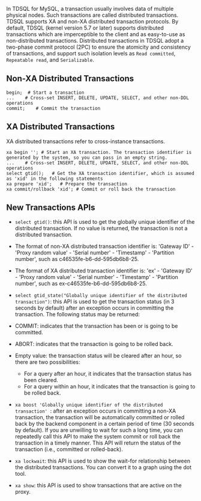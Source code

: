 In TDSQL for MySQL, a transaction usually involves data of multiple physical nodes. Such transactions are called distributed transactions.
TDSQL supports XA and non-XA distributed transaction protocols. By default, TDSQL (kernel version 5.7 or later) supports distributed transactions which are imperceptible to the client and as easy-to-use as non-distributed transactions.
Distributed transactions in TDSQL adopt a two-phase commit protocol (2PC) to ensure the atomicity and consistency of transactions, and support such isolation levels as `Read committed`, `Repeatable read`, and `Serializable`.

## Non-XA Distributed Transactions
```
begin; 	# Start a transaction
...    # Cross-set INSERT, DELETE, UPDATE, SELECT, and other non-DDL operations
commit;    # Commit the transaction
```

## XA Distributed Transactions
XA distributed transactions refer to cross-instance transactions.
```
xa begin ''; # Start an XA transaction. The transaction identifier is generated by the system, so you can pass in an empty string.
...    # Cross-set INSERT, DELETE, UPDATE, SELECT, and other non-DDL operations
select gtid();   # Get the XA transaction identifier, which is assumed as 'xid' in the following statements
xa prepare 'xid';	# Prepare the transaction
xa commit/rollback 'xid'; # Commit or roll back the transaction
```

## New Transactions APIs
- `select gtid()`: this API is used to get the globally unique identifier of the distributed transaction. If no value is returned, the transaction is not a distributed transaction.
 - The format of non-XA distributed transaction identifier is: 'Gateway ID' - 'Proxy random value' - 'Serial number' - 'Timestamp' - 'Partition number', such as c46535fe-b6-dd-595db6b8-25.
 - The format of XA distributed transaction identifier is: 'ex' - 'Gateway ID' - 'Proxy random value' - 'Serial number' - 'Timestamp' - 'Partition number', such as ex-c46535fe-b6-dd-595db6b8-25.

- `select gtid_state("Globally unique identifier of the distributed transaction")`: this API is used to get the transaction status (in 3 seconds by default) after an exception occurs in committing the transaction. The following status may be returned:
 - COMMIT: indicates that the transaction has been or is going to be committed.
 - ABORT: indicates that the transaction is going to be rolled back.
 - Empty value: the transaction status will be cleared after an hour, so there are two possibilities:
    - For a query after an hour, it indicates that the transaction status has been cleared.
    - For a query within an hour, it indicates that the transaction is going to be rolled back.

- `xa boost 'Globally unique identifier of the distributed transaction' `: after an exception occurs in committing a non-XA transaction, the transaction will be automatically committed or rolled back by the backend component in a certain period of time (30 seconds by default). If you are unwilling to wait for such a long time, you can repeatedly call this API to make the system commit or roll back the transaction in a timely manner. This API will return the status of the transaction (i.e., committed or rolled-back).

- `xa lockwait`: this API is used to show the wait-for relationship between the distributed transactions. You can convert it to a graph using the dot tool. 

- `xa show`: this API is used to show transactions that are active on the proxy.
